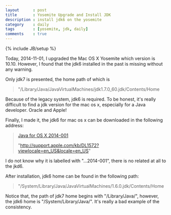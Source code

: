 ```yaml
---
layout      : post
title       : Yosemite Upgrade and Install JDK
description : install jdk6 on the yosemite
category    : daily
tags        : [yosemite, jdk, daily]
comments    : true
---
```

{% include JB/setup %}

Today, 2014-11-01, I upgraded the Mac OS X Yosemite which version is 10.10. However, I found that the jdk6 installed in the past is missing without any warning. 

Only jdk7 is presented, the home path of which is 

> "/Library/Java/JavaVirtualMachines/jdk1.7.0_60.jdk/Contents/Home
>

Because of the legacy system, jdk6 is required. To be honest, it's really difficult to find a jdk version for the mac os x, especially for a Java developer. Oracle and Apple!

Finally, I made it, the jdk6 for mac os x can be downloaded in the following address:

> [Java for OS X 2014-001](http://support.apple.com/kb/DL1572?viewlocale=en_US&locale=en_US "Java for OS X 2014-001") 
>
> "http://support.apple.com/kb/DL1572?viewlocale=en_US&locale=en_US" 
>

I do not know why it is labelled with "...2014-001", there is no related at all to the jkd6.

After installation, jdk6 home can be found in the following path:

> "/System/Library/Java/JavaVirtualMachines/1.6.0.jdk/Contents/Home
>

Notice that, the path of jdk7 home begins with "/Library/Java/", however, the jdk6 home is "/System/Library/Java/". It's really a bad example of the consistency.




